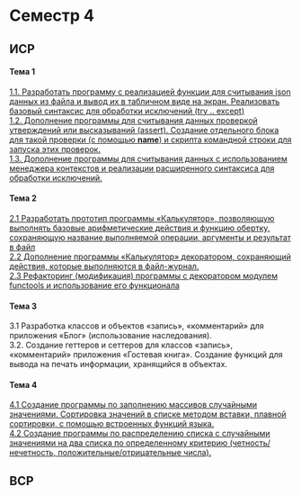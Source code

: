 # Семестр 4
## ИСР
#### Тема 1
[1.1. Разработать программу с реализацией функции для считывания json данных из файла и вывод их в табличном виде на экран. Реализовать базовый синтаксис для обработки исключений (try .. except)](/3_sem_ISR_4.1.py)  
[1.2. Дополнение программы для считывания данных проверкой утверждений или высказываний (assert). Создание отдельного блока для такой проверки (с помощью __name__) и скрипта командной строки для запуска этих проверок.](/3_sem_ISR_4.2.py)   
[1.3. Дополнение программы для считывания данных с использованием менеджера контекстов и реализации расширенного синтаксиса для обработки исключений.](/3_sem_ISR_4.3.py)           
#### Тема 2
[2.1 Разработать прототип программы «Калькулятор», позволяющую выполнять базовые арифметические действия и функцию обертку, сохраняющую название выполняемой операции, аргументы и результат в файл](/4ISR42.py)     
[2.2 Дополнение программы «Калькулятор» декоратором, сохраняющий действия, которые выполняются в файл-журнал.](/4ISR42.py)   
[2.3 Рефакторинг (модификация) программы с декоратором модулем functools и использование его функционала](/4ISR42.py)
#### Тема 3
3.1 Разработка классов и объектов «запись», «комментарий» для приложения «Блог» (использование наследования).    
3.2. Создание геттеров и сеттеров для классов «запись», «комментарий» приложения «Гостевая книга». Создание функций для вывода на печать информации, хранящийся в объектах.     
#### Тема 4
[4.1 Создание программы по заполнению массивов случайными значениями. Сортировка значений в списке методом вставки, плавной сортировки, с помощью встроенных функций языка.](https://replit.com/@taniamelnikova/4ISR41#main.py)    
[4.2 Создание программы по распределению списка с случайными значениями на два списка по определенному критерию (четность/нечетность, положительные/отрицательные числа).](https://replit.com/@taniamelnikova/4ISR42#main.py)    

## ВСР
